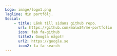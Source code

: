 ```yaml
---
Logo: image/logo1.png
Tagline: Min portfölj.
Social:
    - title: Länk till sidans github repo.
      url: https://github.com/malw24/me-portfolio
      icon: fab fa-github
      title2: Googla något!
      url2: https://google.se
      icon2: fa fa-search
---
```

